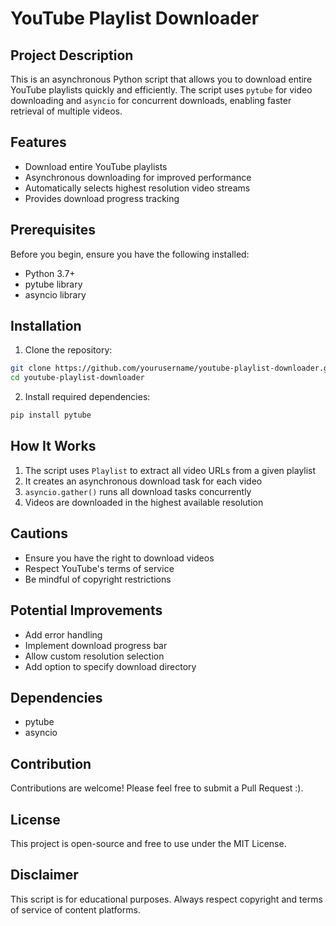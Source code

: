 # YouTube Playlist Downloader


## Project Description

This is an asynchronous Python script that allows you to download entire YouTube playlists quickly and efficiently. The script uses `pytube` for video downloading and `asyncio` for concurrent downloads, enabling faster retrieval of multiple videos.

## Features

- Download entire YouTube playlists
- Asynchronous downloading for improved performance
- Automatically selects highest resolution video streams
- Provides download progress tracking

## Prerequisites

Before you begin, ensure you have the following installed:

- Python 3.7+
- pytube library
- asyncio library

## Installation

1. Clone the repository:
```bash
git clone https://github.com/yourusername/youtube-playlist-downloader.git
cd youtube-playlist-downloader
```

2. Install required dependencies:
```bash
pip install pytube
```

## How It Works

1. The script uses `Playlist` to extract all video URLs from a given playlist
2. It creates an asynchronous download task for each video
3. `asyncio.gather()` runs all download tasks concurrently
4. Videos are downloaded in the highest available resolution

## Cautions

- Ensure you have the right to download videos
- Respect YouTube's terms of service
- Be mindful of copyright restrictions

## Potential Improvements

- Add error handling
- Implement download progress bar
- Allow custom resolution selection
- Add option to specify download directory

## Dependencies

- pytube
- asyncio

## Contribution

Contributions are welcome! Please feel free to submit a Pull Request :).

## License

This project is open-source and free to use under the MIT License.

## Disclaimer

This script is for educational purposes. Always respect copyright and terms of service of content platforms.
